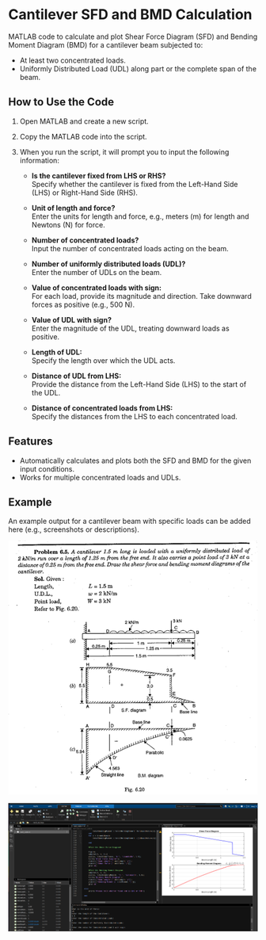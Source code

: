 # Cantilever SFD and BMD Calculation

MATLAB code to calculate and plot Shear Force Diagram (SFD) and Bending Moment Diagram (BMD) for a cantilever beam subjected to:
- At least two concentrated loads.
- Uniformly Distributed Load (UDL) along part or the complete span of the beam.

## How to Use the Code

1. Open MATLAB and create a new script.
2. Copy the MATLAB code into the script.
3. When you run the script, it will prompt you to input the following information:

   - **Is the cantilever fixed from LHS or RHS?**  
     Specify whether the cantilever is fixed from the Left-Hand Side (LHS) or Right-Hand Side (RHS).

   - **Unit of length and force?**  
     Enter the units for length and force, e.g., meters (m) for length and Newtons (N) for force.

   - **Number of concentrated loads?**  
     Input the number of concentrated loads acting on the beam.

   - **Number of uniformly distributed loads (UDL)?**  
     Enter the number of UDLs on the beam.

   - **Value of concentrated loads with sign:**  
     For each load, provide its magnitude and direction. Take downward forces as positive (e.g., 500 N).

   - **Value of UDL with sign?**  
     Enter the magnitude of the UDL, treating downward loads as positive.

   - **Length of UDL:**  
     Specify the length over which the UDL acts.

   - **Distance of UDL from LHS:**  
     Provide the distance from the Left-Hand Side (LHS) to the start of the UDL.

   - **Distance of concentrated loads from LHS:**  
     Specify the distances from the LHS to each concentrated load.

## Features
- Automatically calculates and plots both the SFD and BMD for the given input conditions.
- Works for multiple concentrated loads and UDLs.

## Example
An example output for a cantilever beam with specific loads can be added here (e.g., screenshots or descriptions).

![Book question and answer](./Images/Catilever_question_and_answer.png)

![Working code example](./Images/cantilever_code_working.png)

